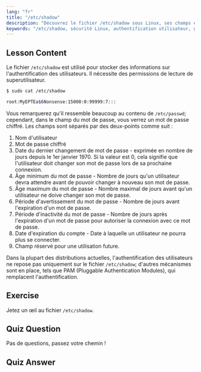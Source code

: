 ```yaml
---
lang: "fr"
title: "/etc/shadow"
description: "Découvrez le fichier /etc/shadow sous Linux, ses champs et comment il sécurise les mots de passe des utilisateurs. Comprenez l'authentification Linux pour les débutants."
keywords: "/etc/shadow, sécurité Linux, authentification utilisateur, gestion des mots de passe, tutoriel Linux, guide du débutant"
---
```


## Lesson Content

Le fichier `/etc/shadow` est utilisé pour stocker des informations sur l'authentification des utilisateurs. Il nécessite des permissions de lecture de superutilisateur.

```bash
$ sudo cat /etc/shadow

root:MyEPTEa$6Nonsense:15000:0:99999:7:::
```

Vous remarquerez qu'il ressemble beaucoup au contenu de `/etc/passwd`; cependant, dans le champ du mot de passe, vous verrez un mot de passe chiffré. Les champs sont séparés par des deux-points comme suit :

1. Nom d'utilisateur
2. Mot de passe chiffré
3. Date du dernier changement de mot de passe - exprimée en nombre de jours depuis le 1er janvier 1970. Si la valeur est 0, cela signifie que l'utilisateur doit changer son mot de passe lors de sa prochaine connexion.
4. Âge minimum du mot de passe - Nombre de jours qu'un utilisateur devra attendre avant de pouvoir changer à nouveau son mot de passe.
5. Âge maximum du mot de passe - Nombre maximal de jours avant qu'un utilisateur ne doive changer son mot de passe.
6. Période d'avertissement du mot de passe - Nombre de jours avant l'expiration d'un mot de passe.
7. Période d'inactivité du mot de passe - Nombre de jours après l'expiration d'un mot de passe pour autoriser la connexion avec ce mot de passe.
8. Date d'expiration du compte - Date à laquelle un utilisateur ne pourra plus se connecter.
9. Champ réservé pour une utilisation future.

Dans la plupart des distributions actuelles, l'authentification des utilisateurs ne repose pas uniquement sur le fichier `/etc/shadow`; d'autres mécanismes sont en place, tels que PAM (Pluggable Authentication Modules), qui remplacent l'authentification.

## Exercise

Jetez un œil au fichier `/etc/shadow`.

## Quiz Question

Pas de questions, passez votre chemin !

## Quiz Answer

